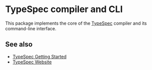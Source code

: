 # TypeSpec compiler and CLI

This package implements the core of the [TypeSpec](https://github.com/microsoft/typespec)
compiler and its command-line interface.

## See also

- [TypeSpec Getting Started](https://github.com/microsoft/typespec#getting-started)
- [TypeSpec Website](https://microsoft.github.io/typespec)
